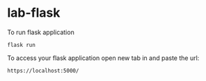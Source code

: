 # lab-flask

<!-- ![image](https://user-images.githubusercontent.com/115451707/196919992-edcfea8b-e3f6-4f35-9398-43be66b5622d.png) -->


To run flask application 

```
flask run
```


To access your flask application open new tab in and paste the url:
```
https://localhost:5000/
```
